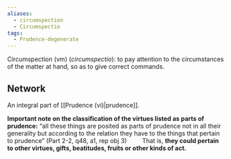 ```yaml
---
aliases:
  - circumspection
  - Circumspectio
tags:
  - Prudence-degenerate
---
```

Circumspection (vm) (*circumspectio*): to pay attention to the circumstances of the matter at hand, so as to give correct commands.

## Network
An integral part of [[Prudence (vi)|prudence]].

**Important note on the classification of the virtues listed as parts of prudence:** “all these things are posited as parts of prudence not in all their generality but according to the relation they have to the things that pertain to prudence” (Part 2-2, q48, a1, rep obj 3)
$\qquad$That is, **they could pertain to other virtues, gifts, beatitudes, fruits or other kinds of act.**